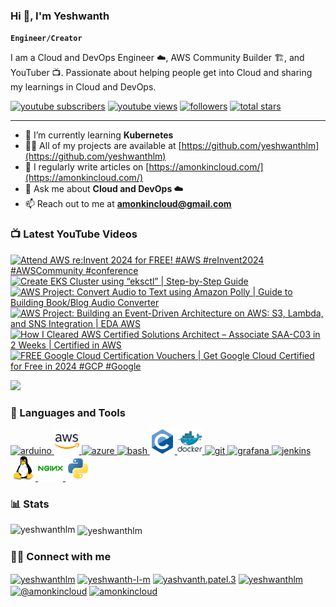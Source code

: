 ### Hi 👋, I'm Yeshwanth

**`Engineer/Creator`**

I am a Cloud and DevOps Engineer ☁️, AWS Community Builder 🏗️, and YouTuber 📺. Passionate about helping people get into Cloud and sharing my learnings in Cloud and DevOps.

   <p align="left">
      <a href="https://www.youtube.com/c/amonkincloud?sub_confirmation=1">
         <img alt="youtube subscribers" title="Subscribe to my YouTube channel" src="https://custom-icon-badges.demolab.com/youtube/channel/subscribers/UCwhERUcuzUCwr8x8mQ8zrcw?color=%23E05D44&label=SUBSCRIBE&logo=video&logoColor=white&style=for-the-badge&labelColor=CE4630"/></a> 
      <a href="https://www.youtube.com/c/amonkincloud">
         <img alt="youtube views" title="YouTube views" src="https://custom-icon-badges.demolab.com/youtube/channel/views/UCwhERUcuzUCwr8x8mQ8zrcw?color=%23E1AD0E&logo=eye&logoColor=white&style=for-the-badge&labelColor=C79600"/></a> 
      <a href="https://github.com/yeshwanthlm?tab=followers">
         <img alt="followers" title="Follow me on Github" src="https://custom-icon-badges.demolab.com/github/followers/yeshwanthlm?color=236ad3&labelColor=1155ba&style=for-the-badge&logo=person-add&label=Follow&logoColor=white"/></a>
      <a href="https://github.com/yeshwanthlm?tab=repositories&sort=stargazers">
         <img alt="total stars" title="Total stars on GitHub" src="https://custom-icon-badges.demolab.com/github/stars/yeshwanthlm?color=55960c&style=for-the-badge&labelColor=488207&logo=star"/></a>
   </p>

---

- 🌱 I’m currently learning **Kubernetes**
- 👨‍💻 All of my projects are available at [https://github.com/yeshwanthlm](https://github.com/yeshwanthlm)
- 📝 I regularly write articles on [https://amonkincloud.com/](https://amonkincloud.com/)
- 💬 Ask me about **Cloud and DevOps ☁️**
- 📫 Reach out to me at **amonkincloud@gmail.com**


### 📺 Latest YouTube Videos

<!-- BEGIN YOUTUBE-CARDS -->
[![Attend AWS re:Invent 2024 for FREE! #AWS #reInvent2024 #AWSCommunity #conference](https://ytcards.demolab.com/?id=OBs4wV0iY38&title=Attend+AWS+re%3AInvent+2024+for+FREE%21+%23AWS+%23reInvent2024+%23AWSCommunity+%23conference&lang=en&timestamp=1720787416&background_color=%230d1117&title_color=%23ffffff&stats_color=%23dedede&max_title_lines=1&width=250&border_radius=5 "Attend AWS re:Invent 2024 for FREE! #AWS #reInvent2024 #AWSCommunity #conference")](https://www.youtube.com/watch?v=OBs4wV0iY38)
[![Create EKS Cluster using “eksctl” | Step-by-Step Guide](https://ytcards.demolab.com/?id=3kaI4Thx2pU&title=Create+EKS+Cluster+using+%E2%80%9Ceksctl%E2%80%9D+%7C+Step-by-Step+Guide&lang=en&timestamp=1720528207&background_color=%230d1117&title_color=%23ffffff&stats_color=%23dedede&max_title_lines=1&width=250&border_radius=5 "Create EKS Cluster using “eksctl” | Step-by-Step Guide")](https://www.youtube.com/watch?v=3kaI4Thx2pU)
[![AWS Project: Convert Audio to Text using Amazon Polly | Guide to Building Book/Blog Audio Converter](https://ytcards.demolab.com/?id=SHDH6RflHBE&title=AWS+Project%3A+Convert+Audio+to+Text+using+Amazon+Polly+%7C+Guide+to+Building+Book%2FBlog+Audio+Converter&lang=en&timestamp=1719923407&background_color=%230d1117&title_color=%23ffffff&stats_color=%23dedede&max_title_lines=1&width=250&border_radius=5 "AWS Project: Convert Audio to Text using Amazon Polly | Guide to Building Book/Blog Audio Converter")](https://www.youtube.com/watch?v=SHDH6RflHBE)
[![AWS Project: Building an Event-Driven Architecture on AWS: S3, Lambda, and SNS Integration | EDA AWS](https://ytcards.demolab.com/?id=nSfEEizbXfI&title=AWS+Project%3A+Building+an+Event-Driven+Architecture+on+AWS%3A+S3%2C+Lambda%2C+and+SNS+Integration+%7C+EDA+AWS&lang=en&timestamp=1719318607&background_color=%230d1117&title_color=%23ffffff&stats_color=%23dedede&max_title_lines=1&width=250&border_radius=5 "AWS Project: Building an Event-Driven Architecture on AWS: S3, Lambda, and SNS Integration | EDA AWS")](https://www.youtube.com/watch?v=nSfEEizbXfI)
[![How I Cleared AWS Certified Solutions Architect – Associate SAA-C03 in 2 Weeks | Certified in AWS](https://ytcards.demolab.com/?id=lBdwKg_8pNM&title=How+I+Cleared+AWS+Certified+Solutions+Architect+%E2%80%93+Associate+SAA-C03+in+2+Weeks+%7C+Certified+in+AWS&lang=en&timestamp=1718713806&background_color=%230d1117&title_color=%23ffffff&stats_color=%23dedede&max_title_lines=1&width=250&border_radius=5 "How I Cleared AWS Certified Solutions Architect – Associate SAA-C03 in 2 Weeks | Certified in AWS")](https://www.youtube.com/watch?v=lBdwKg_8pNM)
[![FREE Google Cloud Certification Vouchers | Get Google Cloud Certified for Free in 2024  #GCP #Google](https://ytcards.demolab.com/?id=KobHXqqkUAE&title=FREE+Google+Cloud+Certification+Vouchers+%7C+Get+Google+Cloud+Certified+for+Free+in+2024++%23GCP+%23Google&lang=en&timestamp=1713879008&background_color=%230d1117&title_color=%23ffffff&stats_color=%23dedede&max_title_lines=1&width=250&border_radius=5 "FREE Google Cloud Certification Vouchers | Get Google Cloud Certified for Free in 2024  #GCP #Google")](https://www.youtube.com/watch?v=KobHXqqkUAE)
<!-- END YOUTUBE-CARDS -->

[<img src="https://custom-icon-badges.demolab.com/badge/-Subscribe%20For%20More-red?style=for-the-badge&logo=video&logoColor=white"/>](https://www.youtube.com/c/amonkincloud?sub_confirmation=1)

### 🧰 Languages and Tools

<p align="left"> <a href="https://www.arduino.cc/" target="_blank" rel="noreferrer"> <img src="https://cdn.worldvectorlogo.com/logos/arduino-1.svg" alt="arduino" width="40" height="40"/> </a> <a href="https://aws.amazon.com" target="_blank" rel="noreferrer"> <img src="https://raw.githubusercontent.com/devicons/devicon/master/icons/amazonwebservices/amazonwebservices-original-wordmark.svg" alt="aws" width="40" height="40"/> </a> <a href="https://azure.microsoft.com/en-in/" target="_blank" rel="noreferrer"> <img src="https://www.vectorlogo.zone/logos/microsoft_azure/microsoft_azure-icon.svg" alt="azure" width="40" height="40"/> </a> <a href="https://www.gnu.org/software/bash/" target="_blank" rel="noreferrer"> <img src="https://www.vectorlogo.zone/logos/gnu_bash/gnu_bash-icon.svg" alt="bash" width="40" height="40"/> </a> <a href="https://www.cprogramming.com/" target="_blank" rel="noreferrer"> <img src="https://raw.githubusercontent.com/devicons/devicon/master/icons/c/c-original.svg" alt="c" width="40" height="40"/> </a> <a href="https://www.docker.com/" target="_blank" rel="noreferrer"> <img src="https://raw.githubusercontent.com/devicons/devicon/master/icons/docker/docker-original-wordmark.svg" alt="docker" width="40" height="40"/> </a> <a href="https://git-scm.com/" target="_blank" rel="noreferrer"> <img src="https://www.vectorlogo.zone/logos/git-scm/git-scm-icon.svg" alt="git" width="40" height="40"/> </a> <a href="https://grafana.com" target="_blank" rel="noreferrer"> <img src="https://www.vectorlogo.zone/logos/grafana/grafana-icon.svg" alt="grafana" width="40" height="40"/> </a> <a href="https://www.jenkins.io" target="_blank" rel="noreferrer"> <img src="https://www.vectorlogo.zone/logos/jenkins/jenkins-icon.svg" alt="jenkins" width="40" height="40"/> </a> <a href="https://www.linux.org/" target="_blank" rel="noreferrer"> <img src="https://raw.githubusercontent.com/devicons/devicon/master/icons/linux/linux-original.svg" alt="linux" width="40" height="40"/> </a> <a href="https://www.nginx.com" target="_blank" rel="noreferrer"> <img src="https://raw.githubusercontent.com/devicons/devicon/master/icons/nginx/nginx-original.svg" alt="nginx" width="40" height="40"/> </a> <a href="https://www.python.org" target="_blank" rel="noreferrer"> <img src="https://raw.githubusercontent.com/devicons/devicon/master/icons/python/python-original.svg" alt="python" width="40" height="40"/> </a> </p>

### 📊 Stats
<p><img align="left" src="https://github-readme-stats.vercel.app/api/top-langs?username=yeshwanthlm&show_icons=true&locale=en&layout=compact" alt="yeshwanthlm" /></p>

<p>&nbsp;<img align="center" src="https://github-readme-stats.vercel.app/api?username=yeshwanthlm&show_icons=true&locale=en" alt="yeshwanthlm" /></p>

### 🏄‍♂️ Connect with me
   <p align="left">
   <a href="https://dev.to/yeshwanthlm" target="blank"><img align="center" src="https://raw.githubusercontent.com/rahuldkjain/github-profile-readme-generator/master/src/images/icons/Social/devto.svg" alt="yeshwanthlm" height="30" width="40" /></a>
   <a href="https://linkedin.com/in/yeshwanth-l-m" target="blank"><img align="center" src="https://raw.githubusercontent.com/rahuldkjain/github-profile-readme-generator/master/src/images/icons/Social/linked-in-alt.svg" alt="yeshwanth-l-m" height="30" width="40" /></a>
   <a href="https://fb.com/yashvanth.patel.3" target="blank"><img align="center" src="https://raw.githubusercontent.com/rahuldkjain/github-profile-readme-generator/master/src/images/icons/Social/facebook.svg" alt="yashvanth.patel.3" height="30" width="40" /></a>
   <a href="https://instagram.com/yeshwanthlm" target="blank"><img align="center" src="https://raw.githubusercontent.com/rahuldkjain/github-profile-readme-generator/master/src/images/icons/Social/instagram.svg" alt="yeshwanthlm" height="30" width="40" /></a>
   <a href="https://hashnode.com/@amonkincloud" target="blank"><img align="center" src="https://raw.githubusercontent.com/rahuldkjain/github-profile-readme-generator/master/src/images/icons/Social/hashnode.svg" alt="@amonkincloud" height="30" width="40" /></a>
   <a href="https://www.youtube.com/c/amonkincloud" target="blank"><img align="center" src="https://raw.githubusercontent.com/rahuldkjain/github-profile-readme-generator/master/src/images/icons/Social/youtube.svg" alt="amonkincloud" height="30" width="40" /></a>
   </p>
